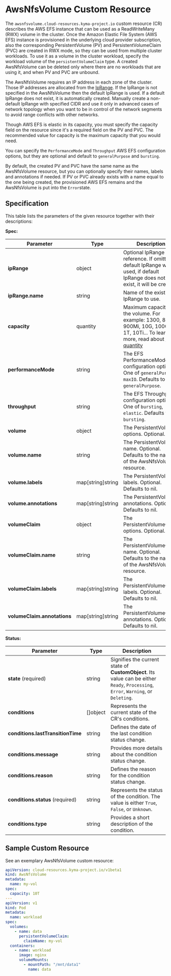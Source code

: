 # AwsNfsVolume Custom Resource

The `awsnfsvolume.cloud-resources.kyma-project.io` custom resource (CR) describes the AWS EFS
instance that can be used as a ReadWriteMany (RWX) volume in the cluster. Once the 
Amazon Elastic File System (AWS EFS) instance is provisioned
in the underlying cloud provider subscription, also the corresponding PersistentVolume (PV) and
PersistentVolumeClaim (PVC) are created in RWX mode, so they can be used from multiple cluster workloads. 
To use it as a volume in the cluster workload, specify the workload volume of the `persistentVolumeClaim` type.
A created AwsNfsVolume can be deleted only where there are no workloads that 
are using it, and when PV and PVC are unbound. 

The AwsNfsVolume requires an IP address in each zone of the cluster. Those IP addresses are 
allocated from the [IpRange](./04-10-iprange.md). If the IpRange is not specified in the AwsNfsVolume
then the default IpRange is used. If a default IpRange does not exist, it is automatically created.
Manually create a non-default IpRange with specified CIDR and use it only in advanced cases of network topology 
when you want to be in control of the network segments to avoid range conflicts with other networks. 

Though AWS EFS is elastic in its capacity, you must specify the capacity field on the resource since 
it's a required field on the PV and PVC. The recommended value for capacity is the maximum capacity that you 
would need. 

You can specify the `PerformanceMode` and `Throughput` AWS EFS configuration options, but they are optional
and default to `generalPurpose` and `bursting`.

By default, the created PV and PVC have the same name as the AwsNfsVolume resource, but you can optionally
specify their names, labels and annotations if needed. If PV or PVC already exists with a name equal to the one
being created, the provisioned AWS EFS remains and the AwsNfsVolume is put into the `Error`state.


## Specification <!-- {docsify-ignore} -->
This table lists the parameters of the given resource together with their descriptions:

**Spec:**

| Parameter                   | Type                | Description                                                                                                                                                                                                                         |
|-----------------------------|---------------------|-------------------------------------------------------------------------------------------------------------------------------------------------------------------------------------------------------------------------------------|
| **ipRange**                 | object              | Optional IpRange reference. If omitted, default IpRange will be used, if default IpRange does not exist, it will be created                                                                                                         |
| **ipRange.name**            | string              | Name of the existing IpRange to use.                                                                                                                                                                                                |
| **capacity**                | quantity            | Maximum capacity of the volume. For example: 1300, 800M, 900Mi, 10G, 100Gi, 1T, 10Ti... To learn more, read about [K8S quantity](https://kubernetes.io/docs/reference/kubernetes-api/common-definitions/quantity/ ':target=_blank') |
| **performanceMode**         | string              | The EFS PerformanceMode configuration option. One of `generalPurpose`, `maxIO`. Defaults to `generalPurpose`.                                                                                                                       |
| **throughput**              | string              | The EFS Throughput configuration option. One of `bursting`, `elastic`. Defaults to `bursting`.                                                                                                                                      |
| **volume**                  | object              | The PersistentVolume options. Optional.                                                                                                                                                                                             |
| **volume.name**             | string              | The PersistentVolume name. Optional. Defaults to the name of the AwsNfsVolume resource.                                                                                                                                             |
| **volume.labels**           | map\[string\]string | The PersistentVolume labels. Optional. Defaults to nil.                                                                                                                                                                             |
| **volume.annotations**      | map\[string\]string | The PersistentVolume annotations. Optional. Defaults to nil.                                                                                                                                                                        |
| **volumeClaim**             | object              | The PersistentVolumeClaim options. Optional.                                                                                                                                                                                        |
| **volumeClaim.name**        | string              | The PersistentVolumeClaim name. Optional. Defaults to the name of the AwsNfsVolume resource.                                                                                                                                        |
| **volumeClaim.labels**      | map\[string\]string | The PersistentVolumeClaim labels. Optional. Defaults to nil.                                                                                                                                                                        |
| **volumeClaim.annotations** | map\[string\]string | The PersistentVolumeClaim annotations. Optional. Defaults to nil.                                                                                                                                                                   |

**Status:**

| Parameter                         | Type       | Description                                                                                                                        |
|-----------------------------------|------------|------------------------------------------------------------------------------------------------------------------------------------|
| **state** (required)              | string     | Signifies the current state of **CustomObject**. Its value can be either `Ready`, `Processing`, `Error`, `Warning`, or `Deleting`. |
| **conditions**                    | \[\]object | Represents the current state of the CR's conditions.                                                                               |
| **conditions.lastTransitionTime** | string     | Defines the date of the last condition status change.                                                                              |
| **conditions.message**            | string     | Provides more details about the condition status change.                                                                           |
| **conditions.reason**             | string     | Defines the reason for the condition status change.                                                                                |
| **conditions.status** (required)  | string     | Represents the status of the condition. The value is either `True`, `False`, or `Unknown`.                                         |
| **conditions.type**               | string     | Provides a short description of the condition.                                                                                     |


## Sample Custom Resource <!-- {docsify-ignore} -->

See an exemplary AwsNfsVolume custom resource:

```yaml
apiVersion: cloud-resources.kyma-project.io/v1beta1
kind: AwsNfsVolume
metadata:
  name: my-vol
spec:
  capacity: 10T
---
apiVersion: v1
kind: Pod
metadata:
  name: workload
spec:
  volumes:
    - name: data
      persistentVolumeClaim:
        claimName: my-vol
  containers:
    - name: workload
      image: nginx
      volumeMounts:
        - mountPath: "/mnt/data1"
          name: data
```
